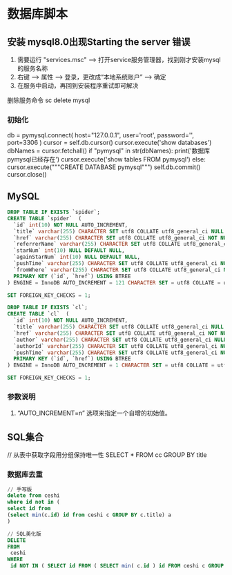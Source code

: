 # 数据库脚本

## 安装 mysql8.0出现Starting the server 错误

1. 需要运行 "services.msc" --> 打开service服务管理器，找到刚才安装mysql的服务名称
2. 右键 --> 属性 --> 登录，更改成“本地系统账户” --> 确定
3. 在服务中启动，再回到安装程序重试即可解决

删除服务命令
sc delete mysql

### 初始化

db = pymysql.connect(
    host="127.0.0.1",
    user='root',
    password='',
    port=3306
)
cursor = self.db.cursor()
cursor.execute('show databases')
dbNames = cursor.fetchall()
if "pymysql" in str(dbNames):
    print('数据库pymysql已经存在')
    cursor.execute('show tables FROM pymysql')
else:
    cursor.execute("""CREATE DATABASE pymysql""")
    self.db.commit()
cursor.close()

## MySQL

```sql
DROP TABLE IF EXISTS `spider`;
CREATE TABLE `spider`  (
  `id` int(10) NOT NULL AUTO_INCREMENT,
  `title` varchar(255) CHARACTER SET utf8 COLLATE utf8_general_ci NULL DEFAULT NULL,
  `href` varchar(255) CHARACTER SET utf8 COLLATE utf8_general_ci NOT NULL,
  `referrerName` varchar(255) CHARACTER SET utf8 COLLATE utf8_general_ci NULL DEFAULT NULL,
  `starNum` int(10) NULL DEFAULT NULL,
  `againStarNum` int(10) NULL DEFAULT NULL,
  `pushTime` varchar(255) CHARACTER SET utf8 COLLATE utf8_general_ci NULL DEFAULT NULL,
  `fromWhere` varchar(255) CHARACTER SET utf8 COLLATE utf8_general_ci NULL DEFAULT NULL,
  PRIMARY KEY (`id`, `href`) USING BTREE
) ENGINE = InnoDB AUTO_INCREMENT = 121 CHARACTER SET = utf8 COLLATE = utf8_general_ci ROW_FORMAT = Dynamic;

SET FOREIGN_KEY_CHECKS = 1;
```

```sql
DROP TABLE IF EXISTS `cl`;
CREATE TABLE `cl`  (
  `id` int(10) NOT NULL AUTO_INCREMENT,
  `title` varchar(255) CHARACTER SET utf8 COLLATE utf8_general_ci NULL DEFAULT NULL,
  `href` varchar(255) CHARACTER SET utf8 COLLATE utf8_general_ci NOT NULL,
  `author` varchar(255) CHARACTER SET utf8 COLLATE utf8_general_ci NULL DEFAULT NULL,
  `authorId` varchar(255) CHARACTER SET utf8 COLLATE utf8_general_ci NULL DEFAULT NULL,
  `pushTime` varchar(255) CHARACTER SET utf8 COLLATE utf8_general_ci NULL DEFAULT NULL,
  PRIMARY KEY (`id`, `href`) USING BTREE
) ENGINE = InnoDB AUTO_INCREMENT = 1 CHARACTER SET = utf8 COLLATE = utf8_general_ci ROW_FORMAT = Dynamic;

SET FOREIGN_KEY_CHECKS = 1;
```

### 参数说明

1. “AUTO_INCREMENT=n” 选项来指定一个自增的初始值。

## SQL集合

// 从表中获取字段用分组保持唯一性
SELECT * FROM cc GROUP BY title

### 数据库去重

```sql
// 手写版
delete from ceshi 
where id not in (
select id from 
(select min(c.id) id from ceshi c GROUP BY c.title) a
)
```

```sql
// SQL美化版
DELETE 
FROM
 ceshi 
WHERE
 id NOT IN ( SELECT id FROM ( SELECT min( c.id ) id FROM ceshi c GROUP BY c.title ) a )
```
